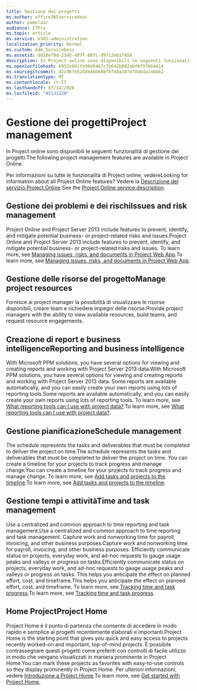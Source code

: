 ```yaml
---
title: Gestione dei progetti
ms.author: office365servicedesc
author: pamelaar
audience: ITPro
ms.topic: article
ms.service: o365-administration
localization_priority: Normal
ms.custom: Adm_ServiceDesc
ms.assetid: dd18ef8d-234b-487f-807c-d9f12eb17458
description: In Project online sono disponibili le seguenti funzionalità di gestione dei progetti.
ms.openlocfilehash: 6952e801fe96d9467c7b642b002abf6f97664414
ms.sourcegitcommit: d2cd67e52dd646b68bfbfd8a387e70a6da140a62
ms.translationtype: MT
ms.contentlocale: it-IT
ms.lasthandoff: 07/14/2020
ms.locfileid: "45131220"
---
```

# <a name="project-management"></a><span data-ttu-id="e6baf-103">Gestione dei progetti</span><span class="sxs-lookup"><span data-stu-id="e6baf-103">Project management</span></span>

<span data-ttu-id="e6baf-104">In Project online sono disponibili le seguenti funzionalità di gestione dei progetti.</span><span class="sxs-lookup"><span data-stu-id="e6baf-104">The following project management features are available in Project Online.</span></span>
  
<span data-ttu-id="e6baf-105">Per informazioni su tutte le funzionalità di Project online, vedere</span><span class="sxs-lookup"><span data-stu-id="e6baf-105">Looking for information about all Project Online features?</span></span> <span data-ttu-id="e6baf-106">Vedere la [Descrizione del servizio Project Online](project-online-service-description.md).</span><span class="sxs-lookup"><span data-stu-id="e6baf-106">See the [Project Online service description](project-online-service-description.md).</span></span>
  
## <a name="issues-and-risk-management"></a><span data-ttu-id="e6baf-107">Gestione dei problemi e dei rischi</span><span class="sxs-lookup"><span data-stu-id="e6baf-107">Issues and risk management</span></span>

<span data-ttu-id="e6baf-108">Project Online and Project Server 2013 include features to prevent, identify, and mitigate potential business- or project-related risks and issues.</span><span class="sxs-lookup"><span data-stu-id="e6baf-108">Project Online and Project Server 2013 include features to prevent, identify, and mitigate potential business- or project-related risks and issues.</span></span> <span data-ttu-id="e6baf-109">To learn more, see [Managing issues, risks, and documents in Project Web App](https://go.microsoft.com/fwlink/?LinkId=402634).</span><span class="sxs-lookup"><span data-stu-id="e6baf-109">To learn more, see [Managing issues, risks, and documents in Project Web App](https://go.microsoft.com/fwlink/?LinkId=402634).</span></span>
  
## <a name="manage-project-resources"></a><span data-ttu-id="e6baf-110">Gestione delle risorse del progetto</span><span class="sxs-lookup"><span data-stu-id="e6baf-110">Manage project resources</span></span>

<span data-ttu-id="e6baf-111">Fornisce ai project manager la possibilità di visualizzare le risorse disponibili, creare team e richiedere impegni delle risorse.</span><span class="sxs-lookup"><span data-stu-id="e6baf-111">Provide project managers with the ability to view available resources, build teams, and request resource engagements.</span></span>
  
## <a name="reporting-and-business-intelligence"></a><span data-ttu-id="e6baf-112">Creazione di report e business intelligence</span><span class="sxs-lookup"><span data-stu-id="e6baf-112">Reporting and business intelligence</span></span>

<span data-ttu-id="e6baf-113">With Microsoft PPM solutions, you have several options for viewing and creating reports and working with Project Server 2013 data.</span><span class="sxs-lookup"><span data-stu-id="e6baf-113">With Microsoft PPM solutions, you have several options for viewing and creating reports and working with Project Server 2013 data.</span></span> <span data-ttu-id="e6baf-114">Some reports are available automatically, and you can easily create your own reports using lots of reporting tools.</span><span class="sxs-lookup"><span data-stu-id="e6baf-114">Some reports are available automatically, and you can easily create your own reports using lots of reporting tools.</span></span> <span data-ttu-id="e6baf-115">To learn more, see [What reporting tools can I use with project data?](https://go.microsoft.com/fwlink/?LinkId=402642).</span><span class="sxs-lookup"><span data-stu-id="e6baf-115">To learn more, see [What reporting tools can I use with project data?](https://go.microsoft.com/fwlink/?LinkId=402642).</span></span>
  
## <a name="schedule-management"></a><span data-ttu-id="e6baf-116">Gestione pianificazione</span><span class="sxs-lookup"><span data-stu-id="e6baf-116">Schedule management</span></span>

<span data-ttu-id="e6baf-117">The schedule represents the tasks and deliverables that must be completed to deliver the project on time.</span><span class="sxs-lookup"><span data-stu-id="e6baf-117">The schedule represents the tasks and deliverables that must be completed to deliver the project on time.</span></span> <span data-ttu-id="e6baf-118">You can create a timeline for your projects to track progress and manage change.</span><span class="sxs-lookup"><span data-stu-id="e6baf-118">You can create a timeline for your projects to track progress and manage change.</span></span> <span data-ttu-id="e6baf-119">To learn more, see [Add tasks and projects to the timeline](https://go.microsoft.com/fwlink/?LinkID=402655).</span><span class="sxs-lookup"><span data-stu-id="e6baf-119">To learn more, see [Add tasks and projects to the timeline](https://go.microsoft.com/fwlink/?LinkID=402655).</span></span>
  
## <a name="time-and-task-management"></a><span data-ttu-id="e6baf-120">Gestione tempi e attività</span><span class="sxs-lookup"><span data-stu-id="e6baf-120">Time and task management</span></span>

<span data-ttu-id="e6baf-121">Use a centralized and common approach to time reporting and task management.</span><span class="sxs-lookup"><span data-stu-id="e6baf-121">Use a centralized and common approach to time reporting and task management.</span></span> <span data-ttu-id="e6baf-122">Capture work and nonworking time for payroll, invoicing, and other business purposes.</span><span class="sxs-lookup"><span data-stu-id="e6baf-122">Capture work and nonworking time for payroll, invoicing, and other business purposes.</span></span> <span data-ttu-id="e6baf-123">Efficiently communicate status on projects, everyday work, and ad-hoc requests to gauge usage peaks and valleys or progress on tasks.</span><span class="sxs-lookup"><span data-stu-id="e6baf-123">Efficiently communicate status on projects, everyday work, and ad-hoc requests to gauge usage peaks and valleys or progress on tasks.</span></span> <span data-ttu-id="e6baf-124">This helps you anticipate the effect on planned effort, cost, and timeframe.</span><span class="sxs-lookup"><span data-stu-id="e6baf-124">This helps you anticipate the effect on planned effort, cost, and timeframe.</span></span> <span data-ttu-id="e6baf-125">To learn more, see [Tracking time and task progress](https://go.microsoft.com/fwlink/p/?LinkId=271321).</span><span class="sxs-lookup"><span data-stu-id="e6baf-125">To learn more, see [Tracking time and task progress](https://go.microsoft.com/fwlink/p/?LinkId=271321).</span></span>

## <a name="project-home"></a><span data-ttu-id="e6baf-126">Home Project</span><span class="sxs-lookup"><span data-stu-id="e6baf-126">Project Home</span></span>

<span data-ttu-id="e6baf-127">Project Home è il punto di partenza che consente di accedere in modo rapido e semplice ai progetti recentemente elaborati e importanti.</span><span class="sxs-lookup"><span data-stu-id="e6baf-127">Project Home is the starting point that gives you quick and easy access to projects recently worked-on and important, top-of-mind projects.</span></span> <span data-ttu-id="e6baf-128">È possibile contrassegnare questi progetti come preferiti con controlli di facile utilizzo in modo che vengano visualizzati in maniera prominente in Project Home.</span><span class="sxs-lookup"><span data-stu-id="e6baf-128">You can mark these projects as favorites with easy-to-use controls so they display prominently in Project Home.</span></span> <span data-ttu-id="e6baf-129">Per ulteriori informazioni, vedere [Introduzione a Project Home](https://support.office.com/article/get-started-with-project-home-a3b38418-35e7-4df4-8e4a-ba6a4fa0562a?ui=en-US&rs=en-US&ad=US).</span><span class="sxs-lookup"><span data-stu-id="e6baf-129">To learn more, see [Get started with Project Home](https://support.office.com/article/get-started-with-project-home-a3b38418-35e7-4df4-8e4a-ba6a4fa0562a?ui=en-US&rs=en-US&ad=US).</span></span>
